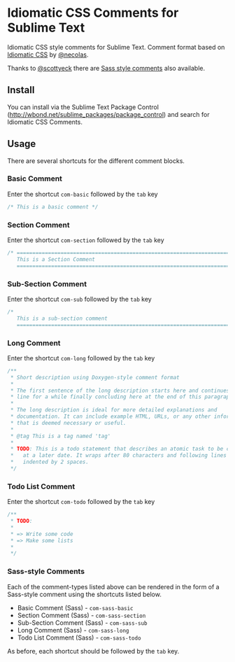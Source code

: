 Idiomatic CSS Comments for Sublime Text
=============================================

Idiomatic CSS style comments for Sublime Text.  Comment format based on [Idiomatic CSS](https://github.com/necolas/idiomatic-css) by [@necolas](https://github.com/necolas).

Thanks to [@scottyeck](https://github.com/scottyeck) there are [Sass style comments](#sass-style-comments) also available.

## Install

You can install via the Sublime Text Package Control (http://wbond.net/sublime_packages/package_control) and search for Idiomatic CSS Comments.

## Usage

There are several shortcuts for the different comment blocks.

### Basic Comment
Enter the shortcut `com-basic` followed by the `tab` key

``` css
/* This is a basic comment */
```

### Section Comment

Enter the shortcut `com-section` followed by the `tab` key

``` css
/* ==========================================================================
   This is a Section Comment
   ========================================================================== */
```

### Sub-Section Comment

Enter the shortcut `com-sub` followed by the `tab` key

``` css
/*
   This is a sub-section comment
   ========================================================================== */
```

### Long Comment

Enter the shortcut `com-long` followed by the `tab` key

``` css
/**
 * Short description using Doxygen-style comment format
 *
 * The first sentence of the long description starts here and continues on this
 * line for a while finally concluding here at the end of this paragraph.
 *
 * The long description is ideal for more detailed explanations and
 * documentation. It can include example HTML, URLs, or any other information
 * that is deemed necessary or useful.
 *
 * @tag This is a tag named 'tag'
 *
 * TODO: This is a todo statement that describes an atomic task to be completed
 *   at a later date. It wraps after 80 characters and following lines are
 *   indented by 2 spaces.
 */
```

### Todo List Comment
Enter the shortcut `com-todo` followed by the `tab` key

``` css
/**
 * TODO:
 *
 * => Write some code
 * => Make some lists
 *
 */
```

### Sass-style Comments

Each of the comment-types listed above can be rendered in the form of a Sass-style comment using the shortcuts listed below.

* Basic Comment (Sass) - `com-sass-basic`
* Section Comment (Sass) - `com-sass-section`
* Sub-Section Comment (Sass) - `com-sass-sub`
* Long Comment (Sass) - `com-sass-long`
* Todo List Comment (Sass) - `com-sass-todo`

As before, each shortcut should be followed by the `tab` key.
